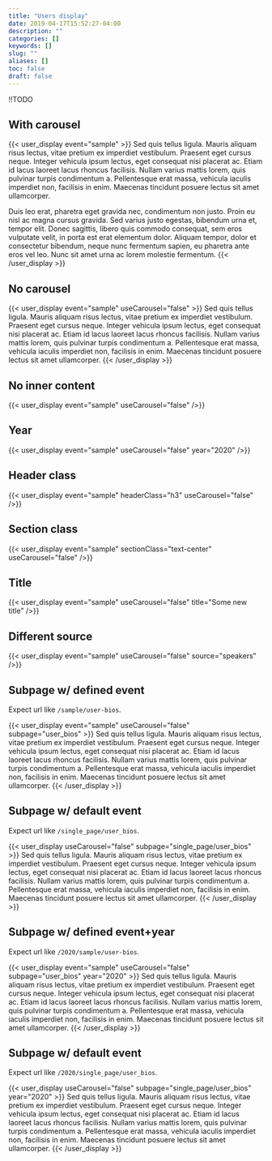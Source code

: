 ```yaml
---
title: "Users display"
date: 2019-04-17T15:52:27-04:00
description: ""
categories: []
keywords: []
slug: ""
aliases: []
toc: false
draft: false
---
```


!!TODO

## With carousel

{{< user_display event="sample" >}}
Sed quis tellus ligula. Mauris aliquam risus lectus, vitae pretium ex imperdiet vestibulum. Praesent eget cursus neque. Integer vehicula ipsum lectus, eget consequat nisi placerat ac. Etiam id lacus laoreet lacus rhoncus facilisis. Nullam varius mattis lorem, quis pulvinar turpis condimentum a. Pellentesque erat massa, vehicula iaculis imperdiet non, facilisis in enim. Maecenas tincidunt posuere lectus sit amet ullamcorper.

Duis leo erat, pharetra eget gravida nec, condimentum non justo. Proin eu nisl ac magna cursus gravida. Sed varius justo egestas, bibendum urna et, tempor elit. Donec sagittis, libero quis commodo consequat, sem eros vulputate velit, in porta est erat elementum dolor. Aliquam tempor, dolor et consectetur bibendum, neque nunc fermentum sapien, eu pharetra ante eros vel leo. Nunc sit amet urna ac lorem molestie fermentum. 
{{< /user_display >}}

## No carousel

{{< user_display event="sample" useCarousel="false" >}}
Sed quis tellus ligula. Mauris aliquam risus lectus, vitae pretium ex imperdiet vestibulum. Praesent eget cursus neque. Integer vehicula ipsum lectus, eget consequat nisi placerat ac. Etiam id lacus laoreet lacus rhoncus facilisis. Nullam varius mattis lorem, quis pulvinar turpis condimentum a. Pellentesque erat massa, vehicula iaculis imperdiet non, facilisis in enim. Maecenas tincidunt posuere lectus sit amet ullamcorper.
{{< /user_display >}}

## No inner content
{{< user_display event="sample" useCarousel="false" />}}

## Year
{{< user_display event="sample" useCarousel="false" year="2020" />}}

## Header class
{{< user_display event="sample" headerClass="h3" useCarousel="false" />}}

## Section class
{{< user_display event="sample" sectionClass="text-center" useCarousel="false" />}}

## Title
{{< user_display event="sample" useCarousel="false" title="Some new title" />}}

## Different source
{{< user_display event="sample" useCarousel="false" source="speakers" />}}

## Subpage w/ defined event

Expect url like `/sample/user-bios`.  

{{< user_display event="sample" useCarousel="false" subpage="user_bios" >}}
Sed quis tellus ligula. Mauris aliquam risus lectus, vitae pretium ex imperdiet vestibulum. Praesent eget cursus neque. Integer vehicula ipsum lectus, eget consequat nisi placerat ac. Etiam id lacus laoreet lacus rhoncus facilisis. Nullam varius mattis lorem, quis pulvinar turpis condimentum a. Pellentesque erat massa, vehicula iaculis imperdiet non, facilisis in enim. Maecenas tincidunt posuere lectus sit amet ullamcorper.
{{< /user_display >}}

## Subpage w/ default event

Expect url like `/single_page/user_bios`.  

{{< user_display useCarousel="false" subpage="single_page/user_bios" >}}
Sed quis tellus ligula. Mauris aliquam risus lectus, vitae pretium ex imperdiet vestibulum. Praesent eget cursus neque. Integer vehicula ipsum lectus, eget consequat nisi placerat ac. Etiam id lacus laoreet lacus rhoncus facilisis. Nullam varius mattis lorem, quis pulvinar turpis condimentum a. Pellentesque erat massa, vehicula iaculis imperdiet non, facilisis in enim. Maecenas tincidunt posuere lectus sit amet ullamcorper.
{{< /user_display >}}

## Subpage w/ defined event+year

Expect url like `/2020/sample/user-bios`.  

{{< user_display event="sample" useCarousel="false" subpage="user_bios" year="2020" >}}
Sed quis tellus ligula. Mauris aliquam risus lectus, vitae pretium ex imperdiet vestibulum. Praesent eget cursus neque. Integer vehicula ipsum lectus, eget consequat nisi placerat ac. Etiam id lacus laoreet lacus rhoncus facilisis. Nullam varius mattis lorem, quis pulvinar turpis condimentum a. Pellentesque erat massa, vehicula iaculis imperdiet non, facilisis in enim. Maecenas tincidunt posuere lectus sit amet ullamcorper.
{{< /user_display >}}

## Subpage w/ default event

Expect url like `/2020/single_page/user_bios`.  

{{< user_display useCarousel="false" subpage="single_page/user_bios" year="2020" >}}
Sed quis tellus ligula. Mauris aliquam risus lectus, vitae pretium ex imperdiet vestibulum. Praesent eget cursus neque. Integer vehicula ipsum lectus, eget consequat nisi placerat ac. Etiam id lacus laoreet lacus rhoncus facilisis. Nullam varius mattis lorem, quis pulvinar turpis condimentum a. Pellentesque erat massa, vehicula iaculis imperdiet non, facilisis in enim. Maecenas tincidunt posuere lectus sit amet ullamcorper.
{{< /user_display >}}